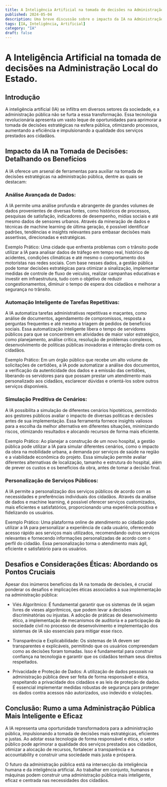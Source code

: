 ```yaml
---
title: A Inteligência Artificial na tomada de decisões na Administração Local do Estado.
published: 2024-05-04
description: Uma breve discussão sobre o impacto da IA na Administração Local do Estado.
tags: [IA, Inteligência, Artificial]
category: "IA"
draft: false
---
```


# A Inteligência Artificial na tomada de decisões na Administração Local do Estado.

## Introdução

A inteligência artificial (IA) se infiltra em diversos setores da sociedade, e a administração pública não se furta a essa transformação. Essa tecnologia revolucionária apresenta um vasto leque de oportunidades para aprimorar a tomada de decisões estratégicas na esfera pública, otimizando processos, aumentando a eficiência e impulsionando a qualidade dos serviços prestados aos cidadãos.

## Impacto da IA na Tomada de Decisões: Detalhando os Benefícios

A IA oferece um arsenal de ferramentas para auxiliar na tomada de decisões estratégicas na administração pública, dentre as quais se destacam:

### Análise Avançada de Dados:

A IA permite uma análise profunda e abrangente de grandes volumes de dados provenientes de diversas fontes, como históricos de processos, pesquisas de satisfação, indicadores de desempenho, mídias sociais e até mesmo dados de sensores urbanos. Através da mineração de dados e técnicas de machine learning de última geração, é possível identificar padrões, tendências e insights relevantes para embasar decisões mais assertivas, direcionadas e estratégicas.

Exemplo Prático: Uma cidade que enfrenta problemas com o trânsito pode utilizar a IA para analisar dados de tráfego em tempo real, histórico de acidentes, condições climáticas e até mesmo o comportamento dos motoristas nas redes sociais. Com base nesses dados, a gestão pública pode tomar decisões estratégicas para otimizar a sinalização, implementar medidas de controle de fluxo de veículos, realizar campanhas educativas e investir em infraestrutura, tudo com o objetivo de reduzir congestionamentos, diminuir o tempo de espera dos cidadãos e melhorar a segurança no trânsito.

### Automação Inteligente de Tarefas Repetitivas:

A IA automatiza tarefas administrativas repetitivas e maçantes, como análise de documentos, agendamento de compromissos, resposta a perguntas frequentes e até mesmo a triagem de pedidos de benefícios sociais. Essa automatização inteligente libera o tempo de servidores públicos para que se concentrem em atividades de maior valor estratégico, como planejamento, análise crítica, resolução de problemas complexos, desenvolvimento de políticas públicas inovadoras e interação direta com os cidadãos.

Exemplo Prático: Em um órgão público que recebe um alto volume de solicitações de certidões, a IA pode automatizar a análise dos documentos, a verificação da autenticidade dos dados e a emissão das certidões, liberando os servidores para que possam prestar um atendimento mais personalizado aos cidadãos, esclarecer dúvidas e orientá-los sobre outros serviços disponíveis.

### Simulação Preditiva de Cenários:

A IA possibilita a simulação de diferentes cenários hipotéticos, permitindo aos gestores públicos avaliar o impacto de diversas políticas e decisões antes de sua implementação. Essa ferramenta fornece insights valiosos para a escolha da melhor alternativa em diferentes situações, minimizando riscos, otimizando resultados e alocando recursos de forma mais eficiente.

Exemplo Prático: Ao planejar a construção de um novo hospital, a gestão pública pode utilizar a IA para simular diferentes cenários, como o impacto da obra na mobilidade urbana, a demanda por serviços de saúde na região e a viabilidade econômica do projeto. Essa simulação permite avaliar diferentes alternativas de localização, tamanho e estrutura do hospital, além de prever os custos e os benefícios da obra, antes de tomar a decisão final.

### Personalização de Serviços Públicos:

A IA permite a personalização dos serviços públicos de acordo com as necessidades e preferências individuais dos cidadãos. Através da análise de dados e machine learning, é possível oferecer serviços customizados, mais eficientes e satisfatórios, proporcionando uma experiência positiva e fidelizando os usuários.

Exemplo Prático: Uma plataforma online de atendimento ao cidadão pode utilizar a IA para personalizar a experiência de cada usuário, oferecendo acesso rápido aos serviços mais utilizados, recomendando outros serviços relevantes e fornecendo informações personalizadas de acordo com o perfil do cidadão. Essa personalização torna o atendimento mais ágil, eficiente e satisfatório para os usuários.

## Desafios e Considerações Éticas: Abordando os Pontos Cruciais

Apesar dos inúmeros benefícios da IA na tomada de decisões, é crucial ponderar os desafios e implicações éticas associados à sua implementação na administração pública:

- Viés Algorítmico: É fundamental garantir que os sistemas de IA sejam livres de vieses algorítmicos, que podem levar a decisões discriminatórias ou injustas. A adoção de práticas de desenvolvimento ético, a implementação de mecanismos de auditoria e a participação da sociedade civil no processo de desenvolvimento e implementação dos sistemas de IA são essenciais para mitigar esse risco.

- Transparência e Explicabilidade: Os sistemas de IA devem ser transparentes e explicáveis, permitindo que os usuários compreendam como as decisões foram tomadas. Isso é fundamental para construir confiança na tecnologia e garantir que os cidadãos tenham seus direitos respeitados.

- Privacidade e Proteção de Dados: A utilização de dados pessoais na administração pública deve ser feita de forma responsável e ética, respeitando a privacidade dos cidadãos e as leis de proteção de dados. É essencial implementar medidas robustas de segurança para proteger os dados contra acessos não autorizados, uso indevido e violações.

## Conclusão: Rumo a uma Administração Pública Mais Inteligente e Eficaz

A IA representa uma oportunidade transformadora para a administração pública, impulsionando a tomada de decisões mais estratégicas, eficientes e justas. Ao adotar essa tecnologia de forma responsável e ética, o setor público pode aprimorar a qualidade dos serviços prestados aos cidadãos, otimizar a alocação de recursos, fortalecer a transparência e a accountability e construir uma sociedade mais justa e próspera.

O futuro da administração pública está na intersecção da inteligência humana e da inteligência artificial. Ao trabalhar em conjunto, humanos e máquinas podem construir uma administração pública mais inteligente, eficaz e centrada nas necessidades dos cidadãos.


